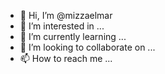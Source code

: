 - 👋 Hi, I’m @mizzaelmar
- 👀 I’m interested in ...
- 🌱 I’m currently learning ...
- 💞️ I’m looking to collaborate on ...
- 📫 How to reach me ...

<!---
mizzaelmar/mizzaelmar is a ✨ special ✨ repository because its `README.md` (this file) appears on your GitHub profile.
You can click the Preview link to take a look at your changes.
--->
